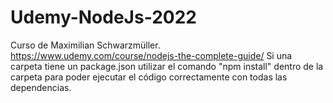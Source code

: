 # Udemy-NodeJs-2022
Curso de Maximilian Schwarzmüller. https://www.udemy.com/course/nodejs-the-complete-guide/
Si una carpeta tiene un package.json utilizar el comando "npm install" dentro de la carpeta para poder ejecutar el código correctamente con todas las dependencias.